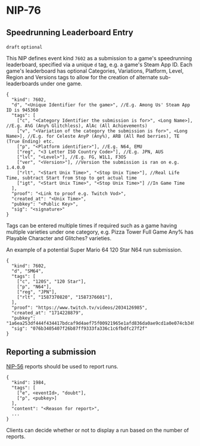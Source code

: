 NIP-76
======

Speedrunning Leaderboard Entry
------------------

`draft` `optional`

This NIP defines event kind `7602` as a submission to a game's speedrunning leaderboard, specified via a unique `d` tag, e.g. a game's Steam App ID. 
Each game's leaderboard has optional Categories, Variations, Platform, Level, Region and Versions tags to allow for the creation of alternate sub-leaderboards under one game.

```jsonc
{
  "kind": 7602,
  "d", "<Unique Identifier for the game>", //E.g. Among Us' Steam App ID is 945360
  "tags": [
    ["c", "<Category Identifier the submission is for>", <Long Name>], //E.g. A%G (Any% Glitchless), AlAc (All Achievements)
    ["v", "<Variation of the category the submission is for>", <Long Name>], //E.g. for Celeste AnyP (Any%), ARB (All Red berries), TE (True Ending) etc.
    ["p", "<Platform identifier>"], //E.g. N64, EMU
    ["reg", "<3 Letter ISO Country Code>"], //E.g. JPN, AUS
    ["lvl", "<Level>"], //E.g. FG, W1L1, F3OS
    ["ver", "<Version>"], //Version the submission is ran on e.g. 1.4.0.0
    ["rlt", "<Start Unix Time>", "<Stop Unix Time>"], //Real Life Time, subtract Start from Stop to get actual time
    ["igt", "<Start Unix Time>", "<Stop Unix Time>"] //In Game Time
  ],
  "proof": "<Link to proof e.g. Twitch Vod>",
  "created_at": "<Unix Time>",
  "pubkey": "<Public Key>",
  "sig": "<signature>"
}
```
Tags can be entered multiple times if required such as a game having multiple varieties under one category, e.g. Pizza Tower Full Game Any% has Playable Character and Glitches? varieties.

An example of a potential Super Mario 64 120 Star N64 run submission.
```jsonc
{
  "kind": 7602,
  "d", "SM64",
  "tags": [
    ["c", "120S", "120 Star"],
    ["p", "N64"],
    ["reg", "JPN"],
    ["rlt", "1587370820", "1587376601"],
  ],
  "proof": "https://www.twitch.tv/videos/2034126985",
  "created_at": "1714228879",
  "pubkey": "1a6ea253df444f434417bdcaf9d4aef75f00921965e1afd836da0ae9cd1a0e074cb3490bb4cc26ead75af",
  "sig": "076b3405407f26b87ff9333fa336c1c6fbdfc27f2f"
}
```

## Reporting a submission

[NIP-56](56.md) reports should be used to report runs.

```jsonc
{
  "kind": 1984,
  "tags": [
    ["e", <eventId>, "doubt"],
    ["p", <pubkey>]
  ],
  "content": "<Reason for report>",
  ...
}
```
Clients can decide whether or not to display a run based on the number of reports.
